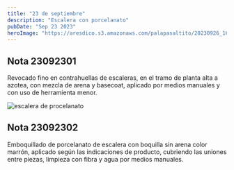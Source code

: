 ```yaml
---
title: "23 de septiembre"
description: "Escalera con porcelanato"
pubDate: "Sep 23 2023"
heroImage: "https://aresdico.s3.amazonaws.com/palapasaltito/20230926_162800.jpg"
---
```


## Nota 23092301

Revocado fino en contrahuellas de escaleras, en el tramo de planta alta a azotea, con mezcla de arena y basecoat, aplicado por medios manuales y con uso de herramienta menor.

![escalera de procelanato](https://aresdico.s3.amazonaws.com/palapasaltito/20230926_162800.jpg "escalera de procelanato")

## Nota 23092302

Emboquillado de porcelanato de escalera con boquilla sin arena color marrón, aplicado según las indicaciones de producto, cubriendo las uniones entre piezas, limpieza con fibra y agua por medios manuales.
